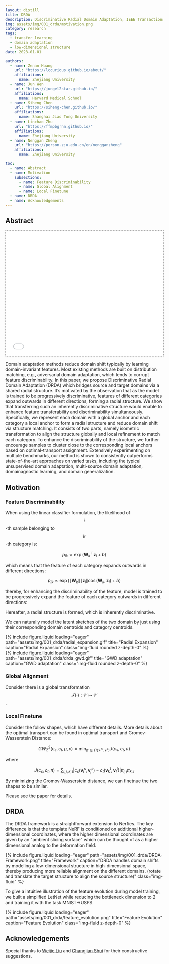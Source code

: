 ```yaml
---
layout: distill
title: DRDA
description: Discriminative Radial Domain Adaptation, IEEE Transactions on Image Processing 2023 
img: assets/img/001_drda/motivation.png
category: research
tags: 
  - transfer learning
  - domain adaptation
  - low-dimensional structure
date: 2023-01-01

authors:
  - name: Zenan Huang
    url: "https://lccurious.github.io/about/"
    affiliations:
      name: Zhejiang University
  - name: Jun Wen 
    url: "https://jungel2star.github.io/"
    affiliations:
      name: Harvard Medical School
  - name: Siheng Chen
    url: "https://siheng-chen.github.io/"
    affiliations:
      name: Shanghai Jiao Tong University
  - name: Linchao Zhu
    url: "https://ffmpbgrnn.github.io/"
    affiliations:
      name: Zhejiang University
  - name: Nenggan Zheng
    url: "https://person.zju.edu.cn/en/nengganzheng"
    affiliations:
      name: Zhejiang University

toc:
  - name: Abstract
  - name: Motivation
    subsections:
      - name: Feature Discriminability
      - name: Global Alignment
      - name: Local Finetune
  - name: DRDA
  - name: Acknowledgements
---
```


## Abstract

<div class="row">
    <iframe src="{{ '/assets/plotly/001_drda/tetrahedron_animation.html' | relative_url }}" frameborder='0' scrolling='no' height="400px" width="100%" style="border: 1px dashed grey;"></iframe>
</div>

Domain adaptation methods reduce domain shift typically by learning domain-invariant features. Most existing methods are built on distribution matching, e.g., adversarial domain adaptation, which tends to corrupt feature discriminability. In this paper, we propose Discriminative Radial Domain Adaptation (DRDA) which bridges source and target domains via a shared radial structure. It’s motivated by the observation that as the model is trained to be progressively discriminative, features of different categories expand outwards in different directions, forming a radial structure. We show that transferring such an inherently discriminative structure would enable to enhance feature transferability and discriminability simultaneously. Speciﬁcally, we represent each domain with a global anchor and each category a local anchor to form a radial structure and reduce domain shift via structure matching. It consists of two parts, namely isometric transformation to align the structure globally and local reﬁnement to match each category. To enhance the discriminability of the structure, we further encourage samples to cluster close to the corresponding local anchors based on optimal-transport assignment. Extensively experimenting on multiple benchmarks, our method is shown to consistently outperforms state-of-the-art approaches on varied tasks, including the typical unsupervised domain adaptation, multi-source domain adaptation, domainagnostic learning, and domain generalization.

## Motivation

### Feature Discriminability

When using the linear classifier formulation, the likelihood of $$i$$-th sample belonging to $$k$$-th category is:

$$
\begin{equation}
p_{ik}\propto \exp(\boldsymbol{W}^{\top}_{k}\boldsymbol{z}_{i}+b)
\end{equation}
$$

which means that the feature of each category expands outwards in different directions:

$$
\begin{equation}
p_{ik}\propto \exp(\|\boldsymbol{W}_{k}\| \|\boldsymbol{z}_{i}\|\cos(\boldsymbol{W}_{k},
                \boldsymbol{z}_{i})+b)
\end{equation}
$$

thereby, for enhancing the discriminability of the feature, model is trained to be progressively expand the feature of each category outwards in different directions:


Hereafter, a radial structure is formed, which is inherently discriminative.

We can naturally model the latent sketches of the two domain by just using their corresponding domain centroids and category centroids.

<div class="row">
    <div class="col-sm mt-3 mt-md-0">
        {% include figure.liquid loading="eager" path="assets/img/001_drda/radial_expansion.gif" title="Radial Expansion" caption="Radial Expansion" class="img-fluid rounded z-depth-0" %}
    </div>
    <div class="col-sm mt-3 mt-md-0">
        {% include figure.liquid loading="eager" path="assets/img/001_drda/drda_gwd.gif" title="GWD adaptation" caption="GWD adaptation" class="img-fluid rounded z-depth-0" %}
    </div>
</div>

### Global Alignment

Consider there is a global transformation $$\mathcal{T}(\cdot): \mathcal{V} \mapsto \mathcal{V}$$.

### Local Finetune

Consider the follow shapes, which have different details. More details about the optimal transport can be found in optimal transport and Gromov-Wasserstein Distance:

$$
\begin{equation}
GW^{2}_{2}(c_{s}, c_{t}, \mu, \nu) = \min_{\pi \in \Pi(\mathcal{V}^{s},\mathcal{V}^{t})} J(c_{s},
              c_{t}, \pi)
\end{equation}
$$

where

$$
\begin{equation}
J(c_{s}, c_{t}, \pi) = \sum_{i,j,k,l}|c_{s}(\boldsymbol{v}^{s}_{i},
              \boldsymbol{v}^{s}_{j})-c_{t}(\boldsymbol{v}^{t}_{k}, \boldsymbol{v}^{t}_{l})|\pi_{i,j}\pi_{k,l}
\end{equation}
$$

By minimizing the Gromov-Wasserstein distance, we can finetnue the two shapes to be similar.

Please see the paper for details.

## DRDA

The DRDA framework is a straightforward extension to Nerfies. The key difference is that the template NeRF is conditioned on additional higher-dimensional coordinates, where the higher dimensional coordinates are given by an "ambient slicing surface" which can be thought of as a higher dimensional analog to the deformation field.

<div class="l-page">
    <div class="col-sm mt-3 mt-md-0">
        {% include figure.liquid loading="eager" path="assets/img/001_drda/DRDA-Framework.png" title="Framework" caption="DRDA handles domain shifts by modeling a low-dimensional structure in high-dimensional space, thereby producing more reliable alignment on the different domains. (rotate and translate the target structure to align the source structure)" class="img-fluid" %}
    </div>
</div>


To give a intuitive illustration of the feature evolution during model training, we built a simpliﬁed LetNet while reducing the bottleneck dimension to 2 and training it with the task MNIST→USPS.


<div class="l-page">
    <div class="col-lg mt-3 mt-md-0">
        {% include figure.liquid loading="eager" path="assets/img/001_drda/feature_evolution.png" title="Feature Evolution" caption="Feature Evolution" class="img-fluid z-depth-0" %}
    </div>
</div>

## Acknowledgements

Special thanks to [Weijie Liu](https://cxxszz.github.io/) and [Changjian Shui](https://cjshui.github.io/) for their constructive suggestions.
